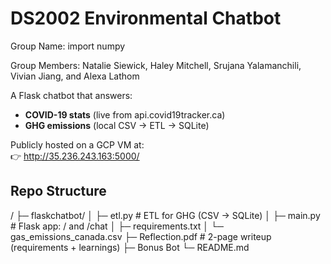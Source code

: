 # DS2002 Environmental Chatbot
Group Name: import numpy

Group Members: Natalie Siewick, Haley Mitchell, Srujana Yalamanchili, Vivian Jiang, and Alexa Lathom

A Flask chatbot that answers:

- **COVID-19 stats** (live from api.covid19tracker.ca)  
- **GHG emissions** (local CSV → ETL → SQLite)  

Publicly hosted on a GCP VM at:  
👉 http://35.236.243.163:5000/


## Repo Structure
/
├─ flaskchatbot/
│ ├─ etl.py # ETL for GHG (CSV → SQLite)
│ ├─ main.py # Flask app: / and /chat
│ ├─ requirements.txt
│ └─ gas_emissions_canada.csv
├─ Reflection.pdf # 2-page writeup (requirements + learnings)
├─ Bonus Bot
└─ README.md
